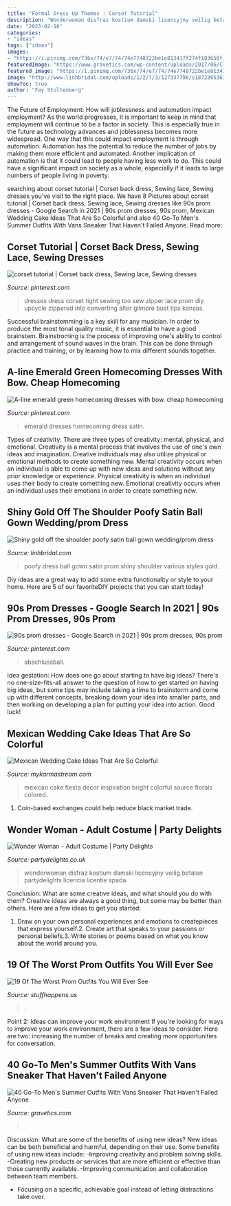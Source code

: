 ```yaml
---
title: "Formal Dress Up Themes : Corset Tutorial"
description: "Wonderwoman disfraz kostium damski licencyjny veilig betalen partydelights licencia licentie spada"
date: "2023-02-16"
categories:
- "ideas"
tags: ["ideas"]
images:
- "https://i.pinimg.com/736x/74/e7/74/74e7748722be1e813417f274f103650f--sewing-tips-sewing-ideas.jpg"
featuredImage: "https://www.gravetics.com/wp-content/uploads/2017/06/Classic-Summer-Work-Wear-With-White-Vans-Sneakers.jpg"
featured_image: "https://i.pinimg.com/736x/74/e7/74/74e7748722be1e813417f274f103650f--sewing-tips-sewing-ideas.jpg"
image: "http://www.linhbridal.com/uploads/1/2/7/3/127337796/s187230536186048244_p625_i51_w640.jpeg"
ShowToc: true
author: "Fay Stoltenberg"
---
```



The Future of Employment: How will joblessness and automation impact employment?
As the world progresses, it is important to keep in mind that employment will continue to be a factor in society. This is especially true in the future as technology advances and joblessness becomes more widespread. One way that this could impact employment is through automation. Automation has the potential to reduce the number of jobs by making them more efficient and automated. Another implication of automation is that it could lead to people having less work to do. This could have a significant impact on society as a whole, especially if it leads to large numbers of people living in poverty.

	

		
searching about corset tutorial | Corset back dress, Sewing lace, Sewing dresses you've visit to the right place. We have 8 Pictures about corset tutorial | Corset back dress, Sewing lace, Sewing dresses like 90s prom dresses - Google Search in 2021 | 90s prom dresses, 90s prom, Mexican Wedding Cake Ideas That Are So Colorful and also 40 Go-To Men&#039;s Summer Outfits With Vans Sneaker That Haven&#039;t Failed Anyone. Read more:
		
    
## Corset Tutorial | Corset Back Dress, Sewing Lace, Sewing Dresses

<img loading=lazy src="https://i.pinimg.com/736x/74/e7/74/74e7748722be1e813417f274f103650f--sewing-tips-sewing-ideas.jpg" onerror="this.onerror=null;this.src='https://tse2.mm.bing.net/th?id=OIP.0btmp9gxkRIZvNeSA4Na9AHaJ4&amp;pid=15.1';" alt="corset tutorial | Corset back dress, Sewing lace, Sewing dresses">

_Source: pinterest.com_

>dresses dress corset tight sewing too sew zipper lace prom diy upcycle zippered into converting alter gilmore bust tips kansas. 

	

Successful brainstemming is a key skill for any musician. In order to produce the most tonal quality music, it is essential to have a good brainstem. Brainstroming is the process of improving one's ability to control and arrangement of sound waves in the brain. This can be done through practice and training, or by learning how to mix different sounds together.

    
## A-line Emerald Green Homecoming Dresses With Bow. Cheap Homecoming

<img loading=lazy src="https://i.pinimg.com/736x/ca/b2/9f/cab29f2c09885c93dd2755724a90d9fc.jpg" onerror="this.onerror=null;this.src='https://tse1.mm.bing.net/th?id=OIP.O77SVQIaTjZNbJgtVzBrvwHaLH&amp;pid=15.1';" alt="A-line emerald green homecoming dresses with bow. cheap homecoming">

_Source: pinterest.com_

>emerald dresses homecoming dress satin. 

	

Types of creativity: There are three types of creativity: mental, physical, and emotional.
Creativity is a mental process that involves the use of one's own ideas and imagination. Creative individuals may also utilize physical or emotional methods to create something new. Mental creativity occurs when an individual is able to come up with new ideas and solutions without any prior knowledge or experience. Physical creativity is when an individual uses their body to create something new. Emotional creativity occurs when an individual uses their emotions in order to create something new.

    
## Shiny Gold Off The Shoulder Poofy Satin Ball Gown Wedding/prom Dress

<img loading=lazy src="http://www.linhbridal.com/uploads/1/2/7/3/127337796/s187230536186048244_p625_i51_w640.jpeg" onerror="this.onerror=null;this.src='https://tse2.mm.bing.net/th?id=OIP.n1KwuIImrjsCwOZA-X51PQHaJ3&amp;pid=15.1';" alt="Shiny gold off the shoulder poofy satin ball gown wedding/prom dress">

_Source: linhbridal.com_

>poofy dress ball gown satin prom shiny shoulder various styles gold. 

	

Diy ideas are a great way to add some extra functionality or style to your home. Here are 5 of our favoriteDIY projects that you can start today!

    
## 90s Prom Dresses - Google Search In 2021 | 90s Prom Dresses, 90s Prom

<img loading=lazy src="https://i.pinimg.com/736x/d5/fb/04/d5fb04e066ea9e10623d09747a6d3848.jpg" onerror="this.onerror=null;this.src='https://tse2.mm.bing.net/th?id=OIP.28BnIwFA1xLyCFzPFbhaNAHaLH&amp;pid=15.1';" alt="90s prom dresses - Google Search in 2021 | 90s prom dresses, 90s prom">

_Source: pinterest.com_

>abschlussball. 

	

Idea gestation: How does one go about starting to have big ideas?
There's no one-size-fits-all answer to the question of how to get started on having big ideas, but some tips may include taking a time to brainstorm and come up with different concepts, breaking down your idea into smaller parts, and then working on developing a plan for putting your idea into action. Good luck!

    
## Mexican Wedding Cake Ideas That Are So Colorful

<img loading=lazy src="https://mykarmastream.com/wp-content/uploads/2018/07/mexican-wedding-cake-6-.jpg" onerror="this.onerror=null;this.src='https://tse4.mm.bing.net/th?id=OIP.5wUnMH8Pu7Sr0tM6GWBbmwHaKi&amp;pid=15.1';" alt="Mexican Wedding Cake Ideas That Are So Colorful">

_Source: mykarmastream.com_

>mexican cake fiesta decor inspiration bright colorful source florals colored. 

	

1. Coin-based exchanges could help reduce black market trade.

    
## Wonder Woman - Adult Costume | Party Delights

<img loading=lazy src="http://images.partydelights.co.uk/FANC/16/840/front/v1/flxm/3.jpg" onerror="this.onerror=null;this.src='https://tse2.mm.bing.net/th?id=OIP.PRu2A8BkCNhrnsYQ5FHPnwHaJ3&amp;pid=15.1';" alt="Wonder Woman - Adult Costume | Party Delights">

_Source: partydelights.co.uk_

>wonderwoman disfraz kostium damski licencyjny veilig betalen partydelights licencia licentie spada. 

	

Conclusion: What are some creative ideas, and what should you do with them?
Creative ideas are always a good thing, but some may be better than others. Here are a few ideas to get you started: 
1. Draw on your own personal experiences and emotions to createpieces that express yourself.2. Create art that speaks to your passions or personal beliefs.3. Write stories or poems based on what you know about the world around you.
    
## 19 Of The Worst Prom Outfits You Will Ever See

<img loading=lazy src="https://stuffhappens.us/wp-content/uploads/2014/04/worst-prom-dress-purple-gold.jpg" onerror="this.onerror=null;this.src='https://tse4.mm.bing.net/th?id=OIP.ND_cPDylloCSDBZiqWs01AAAAA&amp;pid=15.1';" alt="19 Of The Worst Prom Outfits You Will Ever See">

_Source: stuffhappens.us_

>. 

	

Point 2: Ideas can improve your work environment
If you're looking for ways to improve your work environment, there are a few ideas to consider. Here are two: increasing the number of breaks and creating more opportunities for conversation.

    
## 40 Go-To Men&#039;s Summer Outfits With Vans Sneaker That Haven&#039;t Failed Anyone

<img loading=lazy src="https://www.gravetics.com/wp-content/uploads/2017/06/Classic-Summer-Work-Wear-With-White-Vans-Sneakers.jpg" onerror="this.onerror=null;this.src='https://tse1.mm.bing.net/th?id=OIP.NJ4ZEbTbIrQzniA-LlJQZQHaLH&amp;pid=15.1';" alt="40 Go-To Men&#039;s Summer Outfits With Vans Sneaker That Haven&#039;t Failed Anyone">

_Source: gravetics.com_

>. 

	

Discussion: What are some of the benefits of using new ideas?
New ideas can be both beneficial and harmful, depending on their use. Some benefits of using new ideas include: 
-Improving creativity and problem solving skills.
-Creating new products or services that are more efficient or effective than those currently available.
-Improving communication and collaboration between team members. 
- Focusing on a specific, achievable goal instead of letting distractions take over.

